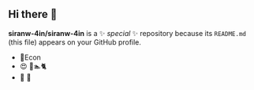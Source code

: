 ## Hi there 👋

**siranw-4in/siranw-4in** is a ✨ _special_ ✨ repository because its `README.md` (this file) appears on your GitHub profile.


- 📖Econ
- 😍 🏃🏊🐈
- 🌟 🐶

